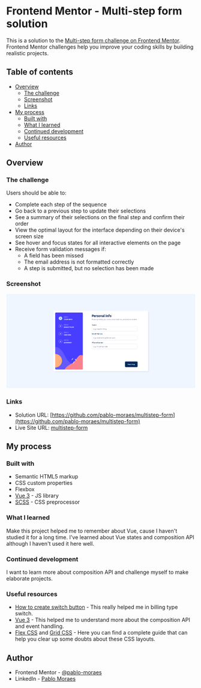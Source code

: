# Frontend Mentor - Multi-step form solution

This is a solution to the [Multi-step form challenge on Frontend Mentor](https://www.frontendmentor.io/challenges/multistep-form-YVAnSdqQBJ). Frontend Mentor challenges help you improve your coding skills by building realistic projects.

## Table of contents

- [Overview](#overview)
  - [The challenge](#the-challenge)
  - [Screenshot](#screenshot)
  - [Links](#links)
- [My process](#my-process)
  - [Built with](#built-with)
  - [What I learned](#what-i-learned)
  - [Continued development](#continued-development)
  - [Useful resources](#useful-resources)
- [Author](#author)

## Overview

### The challenge

Users should be able to:

- Complete each step of the sequence
- Go back to a previous step to update their selections
- See a summary of their selections on the final step and confirm their order
- View the optimal layout for the interface depending on their device's screen size
- See hover and focus states for all interactive elements on the page
- Receive form validation messages if:
  - A field has been missed
  - The email address is not formatted correctly
  - A step is submitted, but no selection has been made

### Screenshot

![](src/assets/images/challenge_screenshot.png)

### Links

- Solution URL: [https://github.com/pablo-moraes/multistep-form](https://github.com/pablo-moraes/multistep-form)
- Live Site URL: [multistep-form](https://multistep-form-sand.vercel.app/)

## My process

### Built with

- Semantic HTML5 markup
- CSS custom properties
- Flexbox
- [Vue 3](https://vuejs.org/) - JS library
- [SCSS](https://sass-lang.com/) - CSS preprocessor

### What I learned

Make this project helped me to remember about Vue, cause I haven't studied it for a long time. I've learned about Vue states and composition API although I haven't used it here well.

### Continued development

I want to learn more about composition API and challenge myself to make elaborate projects.

### Useful resources

- [How to create switch button](https://www.w3schools.com/howto/howto_css_switch.asp) - This really helped me in billing type switch.
- [Vue 3](https://vuejs.org/) - This helped me to understand more about the composition API and event handling.
- [Flex CSS](https://origamid.com/projetos/flexbox-guia-completo/) and [Grid CSS](https://www.origamid.com/projetos/css-grid-layout-guia-completo/) - Here you can find a complete guide that can help you clear up some doubts about these CSS layouts.

## Author

- Frontend Mentor - [@pablo-moraes](https://www.frontendmentor.io/profile/pablo-moraes)
- LinkedIn - [Pablo Moraes](https://www.linkedin.com/in/pablo-moraes001/)
